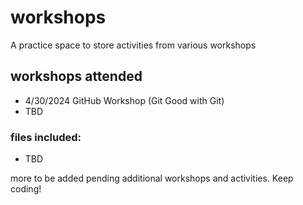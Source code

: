 # workshops
A practice space to store activities from various workshops

## workshops attended
+ 4/30/2024 GitHub Workshop (Git Good with Git)
+ TBD

### files included:
- TBD

more to be added pending additional workshops and activities.
Keep coding!
